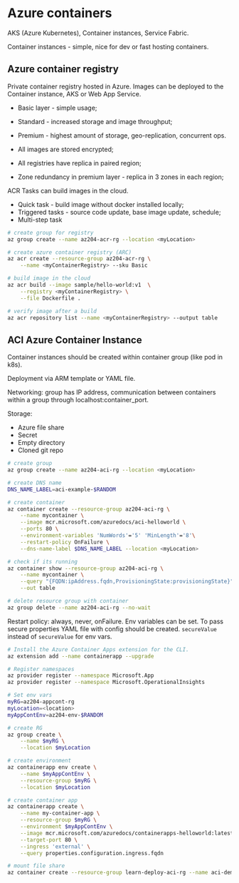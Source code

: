 # Azure containers

AKS (Azure Kubernetes), Container instances, Service Fabric.

Container instances - simple, nice for dev or fast hosting containers.

## Azure container registry
Private container registry hosted in Azure. Images can be deployed to the Container instance, AKS or Web App Service.

- Basic layer - simple usage;
- Standard - increased storage and image throughput;
- Premium - highest amount of storage, geo-replication, concurrent ops.

- All images are stored encrypted;
- All registries have replica in paired region;
- Zone redundancy in premium layer - replica in 3 zones in each region;

ACR Tasks can build images in the cloud.
- Quick task - build image without docker installed locally;
- Triggered tasks - source code update, base image update, schedule;
- Multi-step task

```bash
# create group for registry
az group create --name az204-acr-rg --location <myLocation>

# create azure container registry (ARC)
az acr create --resource-group az204-acr-rg \
    --name <myContainerRegistry> --sku Basic

# build image in the cloud
az acr build --image sample/hello-world:v1  \
    --registry <myContainerRegistry> \
    --file Dockerfile .

# verify image after a build
az acr repository list --name <myContainerRegistry> --output table
```


## ACI Azure Container Instance
Container instances should be created within container group (like pod in k8s).

Deployment via ARM template or YAML file.

Networking: group has IP address, communication between containers within a group through localhost:container_port.

Storage:
- Azure file share
- Secret
- Empty directory
- Cloned git repo

```bash
# create group
az group create --name az204-aci-rg --location <myLocation>

# create DNS name
DNS_NAME_LABEL=aci-example-$RANDOM

# create container
az container create --resource-group az204-aci-rg \
    --name mycontainer \
    --image mcr.microsoft.com/azuredocs/aci-helloworld \
    --ports 80 \
    --environment-variables 'NumWords'='5' 'MinLength'='8'\
    --restart-policy OnFailure \
    --dns-name-label $DNS_NAME_LABEL --location <myLocation> 

# check if its running
az container show --resource-group az204-aci-rg \
    --name mycontainer \
    --query "{FQDN:ipAddress.fqdn,ProvisioningState:provisioningState}" \
    --out table 

# delete resource group with container
az group delete --name az204-aci-rg --no-wait
```

Restart policy: always, never, onFailure. Env variables can be set. To pass secure properties YAML file with config should be created. `secureValue` instead of `secureValue` for env vars.

```bash
# Install the Azure Container Apps extension for the CLI.
az extension add --name containerapp --upgrade

# Register namespaces
az provider register --namespace Microsoft.App
az provider register --namespace Microsoft.OperationalInsights

# Set env vars
myRG=az204-appcont-rg
myLocation=<location>
myAppContEnv=az204-env-$RANDOM

# create RG
az group create \
    --name $myRG \
    --location $myLocation

# create environment
az containerapp env create \
    --name $myAppContEnv \
    --resource-group $myRG \
    --location $myLocation

# create container app
az containerapp create \
    --name my-container-app \
    --resource-group $myRG \
    --environment $myAppContEnv \
    --image mcr.microsoft.com/azuredocs/containerapps-helloworld:latest \
    --target-port 80 \
    --ingress 'external' \
    --query properties.configuration.ingress.fqdn
```

```bash
# mount file share
az container create --resource-group learn-deploy-aci-rg --name aci-demo-files --image mcr.microsoft.com/azuredocs/aci-hellofiles --location eastus --ports 80 --ip-address Public --azure-file-volume-account-name $STORAGE_ACCOUNT_NAME --azure-file-volume-account-key $STORAGE_KEY --azure-file-volume-share-name aci-share-demo --azure-file-volume-mount-path /aci/logs/
```
